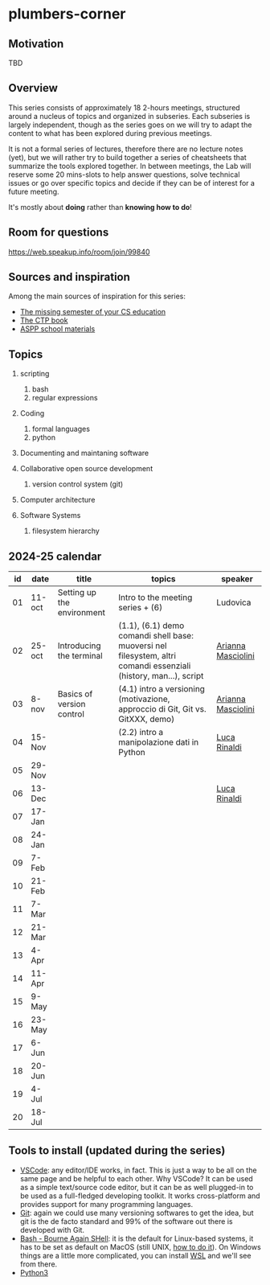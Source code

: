 # plumbers-corner

## Motivation

TBD

## Overview

This series consists of approximately 18 2-hours meetings, structured around a nucleus of topics and organized in subseries.
Each subseries is largely independent, though as the series goes on we will try to adapt the content to what has been explored during previous meetings.

It is not a formal series of lectures, therefore there are no lecture notes (yet), but we will rather try to build together a series of cheatsheets that summarize the tools explored together.
In between meetings, the Lab will reserve some 20 mins-slots to help answer questions, solve technical issues or go over specific topics and decide if they can be of interest for a future meeting.

It's mostly about **doing** rather than **knowing how to do**!

## Room for questions

<https://web.speakup.info/room/join/99840>

## Sources and inspiration

Among the main sources of inspiration for this series:

- [The missing semester of your CS education](https://missing.csail.mit.edu/)
- [The CTP book](https://comp-think.github.io/)
- [ASPP school materials](https://aspp.school/wiki/)

## Topics

1. scripting
   1. bash
   2. regular expressions

2. Coding
   1. formal languages
   2. python

3. Documenting and maintaning software

4. Collaborative open source development
   1. version control system (git)

5. Computer architecture

6. Software Systems
   1. filesystem hierarchy

## 2024-25 calendar

| id  | date   | title                      | topics                                                                                                            | speaker                                           |
| --- | ------ | -------------------------- | ----------------------------------------------------------------------------------------------------------------- | ------------------------------------------------- |
| 01  | 11-oct | Setting up the environment | Intro to the meeting series + (6)                                                                                 | Ludovica                                          |
| 02  | 25-oct | Introducing the terminal   | (1.1), (6.1) demo comandi shell base: muoversi nel filesystem, altri comandi essenziali (history, man...), script | [Arianna Masciolini](https://harisont.github.io/) |
| 03  | 8-nov  | Basics of version control  | (4.1) intro a versioning (motivazione, approccio di Git, Git vs. GitXXX, demo)                                    | [Arianna Masciolini](https://harisont.github.io/) |
| 04  | 15-Nov |                            | (2.2) intro a manipolazione dati in Python                                                                        | [Luca Rinaldi](https://github.com/lucarin91)      |
| 05  | 29-Nov |                            |                                                                                                                   |                                                   |
| 06  | 13-Dec |                            |                                                                                                                   | [Luca Rinaldi](https://github.com/lucarin91)      |
| 07  | 17-Jan |                            |                                                                                                                   |                                                   |
| 08  | 24-Jan |                            |                                                                                                                   |                                                   |
| 09  | 7-Feb  |                            |                                                                                                                   |                                                   |
| 10  | 21-Feb |                            |                                                                                                                   |                                                   |
| 11  | 7-Mar  |                            |                                                                                                                   |                                                   |
| 12  | 21-Mar |                            |                                                                                                                   |                                                   |
| 13  | 4-Apr  |                            |                                                                                                                   |                                                   |
| 14  | 11-Apr |                            |                                                                                                                   |                                                   |
| 15  | 9-May  |                            |                                                                                                                   |                                                   |
| 16  | 23-May |                            |                                                                                                                   |                                                   |
| 17  | 6-Jun  |                            |                                                                                                                   |                                                   |
| 18  | 20-Jun |                            |                                                                                                                   |                                                   |
| 19  | 4-Jul  |                            |                                                                                                                   |                                                   |
| 20  | 18-Jul |                            |                                                                                                                   |                                                   |

## Tools to install (updated during the series)

- [VSCode](https://code.visualstudio.com/): any editor/IDE works, in fact. This is just a way to be all on the same page and be helpful to each other. Why VSCode? It can be used as a simple text/source code editor, but it can be as well plugged-in to be used as a full-fledged developing toolkit. It works cross-platform and provides support for many programming languages.
- [Git](https://git-scm.com/): again we could use many versioning softwares to get the idea, but git is the de facto standard and 99% of the software out there is developed with Git.
- [Bash - Bourne Again SHell](https://www.gnu.org/software/bash/): it is the default for Linux-based systems, it has to be set as default on MacOS (still UNIX, [how to do it](https://medium.com/@alvyynm/how-to-change-your-default-shell-from-zsh-to-bash-on-mac-0bbd481b4a8d)). On Windows things are a little more complicated, you can install [WSL](https://learn.microsoft.com/en-us/windows/wsl/install) and we'll see from there.
- [Python3](https://www.python.org/downloads/)
